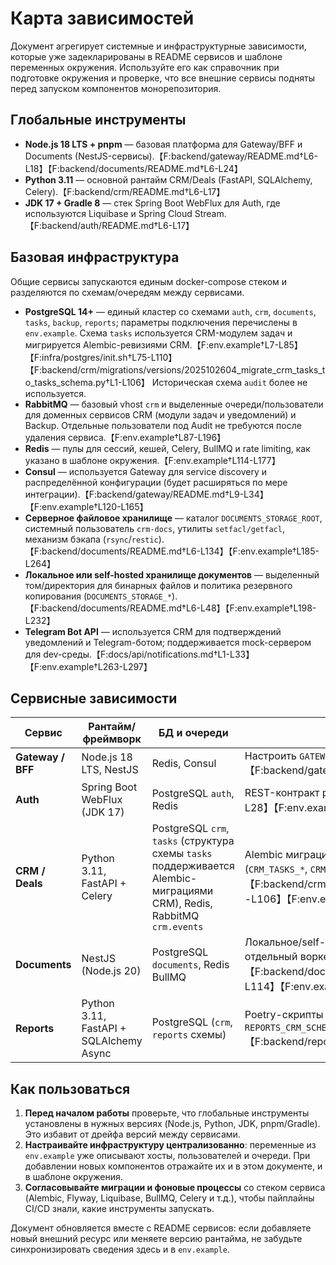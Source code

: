 # Карта зависимостей

Документ агрегирует системные и инфраструктурные зависимости, которые уже задекларированы в README сервисов и шаблоне переменных окружения. Используйте его как справочник при подготовке окружения и проверке, что все внешние сервисы подняты перед запуском компонентов монорепозитория.

## Глобальные инструменты

- **Node.js 18 LTS + pnpm** — базовая платформа для Gateway/BFF и Documents (NestJS-сервисы).【F:backend/gateway/README.md†L6-L18】【F:backend/documents/README.md†L6-L24】
- **Python 3.11** — основной рантайм CRM/Deals (FastAPI, SQLAlchemy, Celery).【F:backend/crm/README.md†L6-L17】
- **JDK 17 + Gradle 8** — стек Spring Boot WebFlux для Auth, где используются Liquibase и Spring Cloud Stream.【F:backend/auth/README.md†L6-L17】

## Базовая инфраструктура

Общие сервисы запускаются единым docker-compose стеком и разделяются по схемам/очередям между сервисами.

- **PostgreSQL 14+** — единый кластер со схемами `auth`, `crm`, `documents`, `tasks`, `backup`, `reports`; параметры подключения перечислены в `env.example`. Схема `tasks` используется CRM-модулем задач и мигрируется Alembic-ревизиями CRM.【F:env.example†L7-L85】【F:infra/postgres/init.sh†L75-L110】【F:backend/crm/migrations/versions/2025102604_migrate_crm_tasks_to_tasks_schema.py†L1-L106】 Историческая схема `audit` более не используется.
- **RabbitMQ** — базовый vhost `crm` и выделенные очереди/пользователи для доменных сервисов CRM (модули задач и уведомлений) и Backup. Отдельные пользователи под Audit не требуются после удаления сервиса.【F:env.example†L87-L196】
- **Redis** — пулы для сессий, кешей, Celery, BullMQ и rate limiting, как указано в шаблоне окружения.【F:env.example†L114-L177】
- **Consul** — используется Gateway для service discovery и распределённой конфигурации (будет расширяться по мере интеграции).【F:backend/gateway/README.md†L9-L34】【F:env.example†L120-L165】
- **Серверное файловое хранилище** — каталог `DOCUMENTS_STORAGE_ROOT`, системный пользователь `crm-docs`, утилиты `setfacl/getfacl`, механизм бэкапа (`rsync`/`restic`).【F:backend/documents/README.md†L6-L134】【F:env.example†L185-L264】
- **Локальное или self-hosted хранилище документов** — выделенный том/директория для бинарных файлов и политика резервного копирования (`DOCUMENTS_STORAGE_*`).【F:backend/documents/README.md†L6-L48】【F:env.example†L198-L232】
- **Telegram Bot API** — используется CRM для подтверждений уведомлений и Telegram-ботом; поддерживается mock-сервером для dev-среды.【F:docs/api/notifications.md†L1-L33】【F:env.example†L263-L297】

## Сервисные зависимости

| Сервис | Рантайм/фреймворк | БД и очереди | Дополнительно |
| --- | --- | --- | --- |
| **Gateway / BFF** | Node.js 18 LTS, NestJS | Redis, Consul | Настроить `GATEWAY_*` переменные, REST/SSE прокси к CRM/Auth.【F:backend/gateway/README.md†L6-L38】【F:env.example†L290-L336】 |
| **Auth** | Spring Boot WebFlux (JDK 17) | PostgreSQL `auth`, Redis | REST-контракт регистрации и JWT, Liquibase миграции.【F:backend/auth/README.md†L6-L28】【F:env.example†L38-L148】 |
| **CRM / Deals** | Python 3.11, FastAPI + Celery | PostgreSQL `crm`, `tasks` (структура схемы `tasks` поддерживается Alembic-миграциями CRM), Redis, RabbitMQ `crm.events` | Alembic миграции, Celery beat/worker, встроенные модули задач и уведомлений (`CRM_TASKS_*`, `CRM_EVENTS_EXCHANGE`).【F:backend/crm/README.md†L6-L66】【F:backend/crm/migrations/versions/2025102604_migrate_crm_tasks_to_tasks_schema.py†L1-L106】【F:env.example†L162-L217】 |
| **Documents** | NestJS (Node.js 20) | PostgreSQL `documents`, Redis BullMQ | Локальное/self-hosted хранилище (`DOCUMENTS_STORAGE_*`), POSIX ACL, стратегия бэкапов и отдельный воркер BullMQ.【F:backend/documents/README.md†L16-L24】【F:backend/documents/README.md†L38-L43】【F:backend/documents/README.md†L101-L114】【F:env.example†L210-L247】 |
| **Reports** | Python 3.11, FastAPI + SQLAlchemy Async | PostgreSQL (`crm`, `reports` схемы) | Poetry-скрипты `reports-api`/`reports-refresh-views`, переменные `REPORTS_DATABASE_URL`, `REPORTS_CRM_SCHEMA`, `REPORTS_SOURCE_SCHEMAS`, `REPORTS_SCHEMA`.【F:backend/reports/README.md†L6-L57】【F:env.example†L70-L115】 |

## Как пользоваться

1. **Перед началом работы** проверьте, что глобальные инструменты установлены в нужных версиях (Node.js, Python, JDK, pnpm/Gradle). Это избавит от дрейфа версий между сервисами.
2. **Настраивайте инфраструктуру централизованно**: переменные из `env.example` уже описывают хосты, пользователей и очереди. При добавлении новых компонентов отражайте их и в этом документе, и в шаблоне окружения.
3. **Согласовывайте миграции и фоновые процессы** со стеком сервиса (Alembic, Flyway, Liquibase, BullMQ, Celery и т.д.), чтобы пайплайны CI/CD знали, какие инструменты запускать.

Документ обновляется вместе с README сервисов: если добавляете новый внешний ресурс или меняете версию рантайма, не забудьте синхронизировать сведения здесь и в `env.example`.
